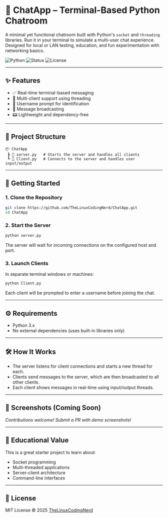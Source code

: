 # 💬 ChatApp – Terminal-Based Python Chatroom

A minimal yet functional chatroom built with Python's `socket` and `threading` libraries. Run it in your terminal to simulate a multi-user chat experience. Designed for local or LAN testing, education, and fun experimentation with networking basics.

![Python](https://img.shields.io/badge/Python-3.x-blue?logo=python)
![Status](https://img.shields.io/badge/Status-Active-brightgreen)
![License](https://img.shields.io/github/license/TheLinuxCodingNerd/ChatApp)

---

## ✨ Features

- ✅ Real-time terminal-based messaging  
- 👥 Multi-client support using threading  
- 🧑 Username prompt for identification  
- 📡 Message broadcasting  
- 📟 Lightweight and dependency-free  

---

## 📂 Project Structure

```plaintext
📦 ChatApp
 ┣ 📜 server.py   # Starts the server and handles all clients
 ┗ 📜 Client.py   # Connects to the server and handles user input/output
```

---

## 🚀 Getting Started

### 1. Clone the Repository

```bash
git clone https://github.com/TheLinuxCodingNerd/ChatApp.git
cd ChatApp
```

### 2. Start the Server

```bash
python server.py
```

The server will wait for incoming connections on the configured host and port.

### 3. Launch Clients

In separate terminal windows or machines:

```bash
python Client.py
```

Each client will be prompted to enter a username before joining the chat.

---

## ⚙️ Requirements

- Python 3.x  
- No external dependencies (uses built-in libraries only)

---

## 🛠️ How It Works

- The server listens for client connections and starts a new thread for each.
- Clients send messages to the server, which are then broadcasted to all other clients.
- Each client shows messages in real-time using input/output threads.

---

## 📸 Screenshots (Coming Soon)

_Contributions welcome! Submit a PR with demo screenshots!_

---

## 🧠 Educational Value

This is a great starter project to learn about:

- Socket programming  
- Multi-threaded applications  
- Server-client architecture  
- Command-line interfaces

---

## 📄 License

MIT License © 2025 [TheLinuxCodingNerd](https://github.com/TheLinuxCodingNerd)